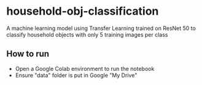 # household-obj-classification
A machine learning model using Transfer Learning trained on ResNet 50 to classify household objects with only 5 training images per class

## How to run
- Open a Google Colab environment to run the notebook
- Ensure "data" folder is put in Google "My Drive"
